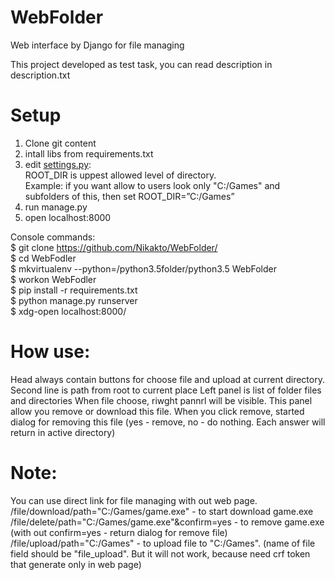 # WebFolder
Web interface by Django for file managing

This project developed as test task, you can read description in description.txt

# Setup
1. Clone git content
2. intall libs from requirements.txt
3. edit [settings.py](https://github.com/Nikakto/WebFolder/blob/master/WebFolder/settings.py):
  <br>ROOT_DIR is uppest allowed level of directory. 
  <br>Example: if you want allow to users look only "C:/Games" and subfolders of this, then set ROOT_DIR=”C:/Games”
4. run manage.py
5. open localhost:8000

Console commands:
<br>$ git clone https://github.com/Nikakto/WebFolder/
<br>$ cd WebFodler
<br>$ mkvirtualenv --python=/python3.5folder/python3.5 WebFolder
<br>$ workon WebFodler
<br>$ pip install -r requirements.txt
<br>$ python manage.py runserver
<br>$ xdg-open localhost:8000/

# How use:
Head always contain buttons for choose file and upload at current directory.
Second line is path from root to current place
Left panel is list of folder files and directories
When file choose, riwght pannrl will be visible. This panel allow you remove or download this file.
When you click remove, started dialog for removing this file (yes - remove, no - do nothing. Each answer will return in active directory)

# Note:
You can use direct link for file managing with out web page.
<br>/file/download/path="C:/Games/game.exe" - to start download game.exe
<br>/file/delete/path="C:/Games/game.exe"&confirm=yes - to remove game.exe (with out confirm=yes - return dialog for remove file)
<br>/file/upload/path="C:/Games" - to upload file to "C:/Games". (name of file field should be "file_upload". But it will not work, because need crf token that generate only in web page)
